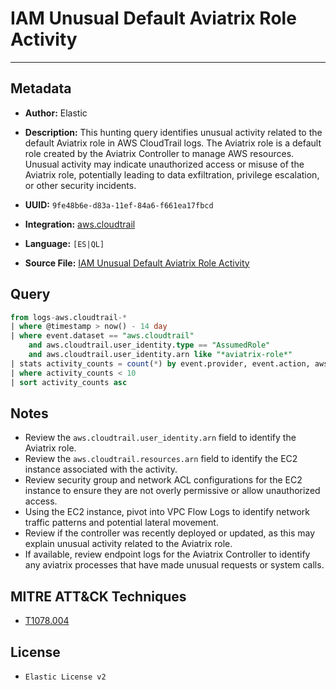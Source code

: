 # IAM Unusual Default Aviatrix Role Activity

---

## Metadata

- **Author:** Elastic
- **Description:** This hunting query identifies unusual activity related to the default Aviatrix role in AWS CloudTrail logs. The Aviatrix role is a default role created by the Aviatrix Controller to manage AWS resources. Unusual activity may indicate unauthorized access or misuse of the Aviatrix role, potentially leading to data exfiltration, privilege escalation, or other security incidents.

- **UUID:** `9fe48b6e-d83a-11ef-84a6-f661ea17fbcd`
- **Integration:** [aws.cloudtrail](https://docs.elastic.co/integrations/aws/cloudtrail)
- **Language:** `[ES|QL]`
- **Source File:** [IAM Unusual Default Aviatrix Role Activity](../queries/iam_unusual_default_aviatrix_role_activity.toml)

## Query

```sql
from logs-aws.cloudtrail-*
| where @timestamp > now() - 14 day
| where event.dataset == "aws.cloudtrail"
    and aws.cloudtrail.user_identity.type == "AssumedRole"
    and aws.cloudtrail.user_identity.arn like "*aviatrix-role*"
| stats activity_counts = count(*) by event.provider, event.action, aws.cloudtrail.user_identity.arn
| where activity_counts < 10
| sort activity_counts asc
```

## Notes

- Review the `aws.cloudtrail.user_identity.arn` field to identify the Aviatrix role.
- Review the `aws.cloudtrail.resources.arn` field to identify the EC2 instance associated with the activity.
- Review security group and network ACL configurations for the EC2 instance to ensure they are not overly permissive or allow unauthorized access.
- Using the EC2 instance, pivot into VPC Flow Logs to identify network traffic patterns and potential lateral movement.
- Review if the controller was recently deployed or updated, as this may explain unusual activity related to the Aviatrix role.
- If available, review endpoint logs for the Aviatrix Controller to identify any aviatrix processes that have made unusual requests or system calls.

## MITRE ATT&CK Techniques

- [T1078.004](https://attack.mitre.org/techniques/T1078/004)

## License

- `Elastic License v2`
